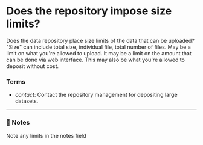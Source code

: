 # Does the repository impose size limits?

Does the data repository place size limits of the data that can be uploaded? "Size" can include total size, individual file, total number of files. May be a limit on what you're allowed to upload. It may be a limit on the amount that can be done via web interface. This may also be what you're allowed to deposit without cost. 

### Terms
* *contact*: Contact the repository management for depositing large datasets.

---

### 📝 Notes 
Note any limits in the notes field